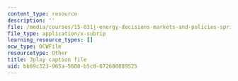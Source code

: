 ```yaml
---
content_type: resource
description: ''
file: /media/courses/15-031j-energy-decisions-markets-and-policies-spring-2012/bb69c323965a5680b5c0672680889525_ruRaCsL9tpQ.vtt
file_type: application/x-subrip
learning_resource_types: []
ocw_type: OCWFile
resourcetype: Other
title: 3play caption file
uid: bb69c323-965a-5680-b5c0-672680889525
---
```

